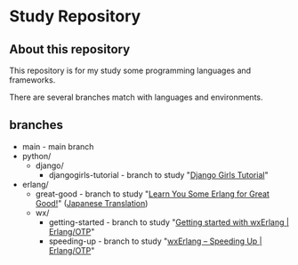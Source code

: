 # Study Repository

## About this repository

This repository is for my study some programming languages and frameworks.

There are several branches match with languages and environments.

## branches

* main - main branch
* python/
   * django/
       * djangogirls-tutorial - branch to study "[Django Girls Tutorial](https://tutorial.djangogirls.org/)"
* erlang/
   * great-good - branch to study "[Learn You Some Erlang for Great Good!](https://learnyousomeerlang.com/)" ([Japanese Translation](https://www.ymotongpoo.com/works/lyse-ja/index.html))
   * wx/
      * getting-started - branch to study "[Getting started with wxErlang | Erlang/OTP](https://arifishaq.wordpress.com/2017/12/21/getting-started-with-wxerlang/)"
      * speeding-up - branch to study "[wxErlang – Speeding Up | Erlang/OTP](https://arifishaq.wordpress.com/2018/04/15/wxerlang-speeding-up/)"
